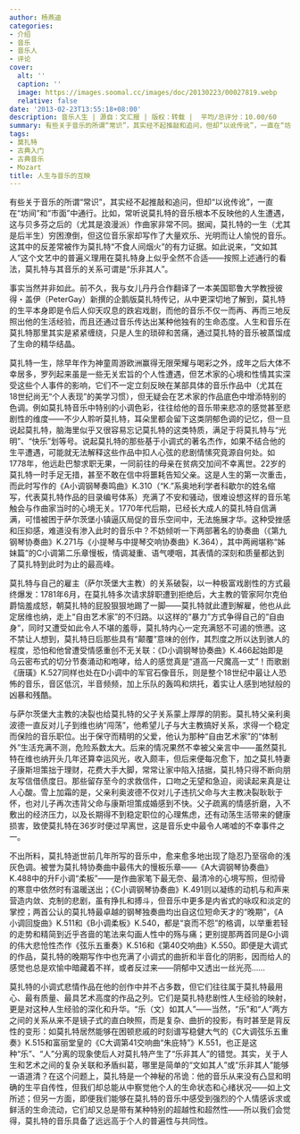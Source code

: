 ```yaml
---
author: 杨燕迪
categories:
- 介绍
- 音乐
- 音乐人
- 评论
cover:
  alt: ''
  caption: ''
  image: https://images.soomal.cc/images/doc/20130223/00027819.webp
  relative: false
date: '2013-02-23T13:55:18+08:00'
description: 音乐人生 | 源自：文汇报 | 版权：转载 |  平均/总评分：10.00/60
summary: 有些关于音乐的所谓“常识”，其实经不起推敲和追问，但却“以讹传讹”，一直在“坊间”和“市面”中通行。比如，常听说莫扎特的音乐根本不反映他的人生遭遇，这与贝多芬之后的（尤其是浪漫派）作曲家非常不同。据闻，莫扎特的一生（尤其是后半生）穷困潦倒，但这位音乐家却写作了大量欢乐、光明而让人愉悦的音乐……
tags:
- 莫扎特
- 古典入门
- 古典音乐
- Mozart
title: 人生与音乐的互映
---
```


有些关于音乐的所谓“常识”，其实经不起推敲和追问，但却“以讹传讹”，一直在“坊间”和“市面”中通行。比如，常听说莫扎特的音乐根本不反映他的人生遭遇，这与贝多芬之后的（尤其是浪漫派）作曲家非常不同。据闻，莫扎特的一生（尤其是后半生）穷困潦倒，但这位音乐家却写作了大量欢乐、光明而让人愉悦的音乐。这其中的反差常被作为莫扎特“不食人间烟火”的有力证据。如此说来，“文如其人”这个文艺中的普遍义理用在莫扎特身上似乎全然不合适――按照上述通行的看法，莫扎特与其音乐的关系可谓是“乐非其人”。

事实当然并非如此。前不久，我与女儿丹丹合作翻译了一本美国耶鲁大学教授彼得・盖伊（PeterGay）新撰的企鹅版莫扎特传记，从中更深切地了解到，莫扎特的生平本身即是令后人仰天叹息的跌宕戏剧，而他的音乐不仅一而再、再而三地反照出他的生活经验，而且还通过音乐传达出某种他独有的生命态度。人生和音乐在莫扎特那里其实是紧紧缠绕，只是人生的琐碎和苦痛，通过莫扎特的音乐被蒸馏成了生命的精华结晶。

莫扎特一生，除早年作为神童周游欧洲赢得无限荣耀与喝彩之外，成年之后大体不幸居多，罗列起来虽是一些无关宏旨的个人性遭遇，但艺术家的心境和性情其实深受这些个人事件的影响，它们不一定立刻反映在某部具体的音乐作品中（尤其在18世纪尚无“个人表现”的美学习惯），但无疑会在艺术家的作品底色中增添特别的色调。例如莫扎特音乐中特别的小调色彩，往往给他的音乐带来悲凉的感觉甚至悲剧性的维度――不少人聆听莫扎特，耳朵里都会留下这类阴郁色调的记忆，但一旦说起莫扎特，脑海里似乎又很容易忘记莫扎特的这类特质，满足于将莫扎特与“光明”、“快乐”划等号。说起莫扎特的那些基于小调式的著名杰作，如果不结合他的生平遭遇，可能就无法解释这些作品中扣人心弦的悲剧情愫究竟源自何处。如1778年，他远赴巴黎求职无果，一同前往的母亲在贫病交加间不幸离世。22岁的莫扎特一时手足无措，甚至不敢在信中将噩耗告知父亲。这是人生的第一次重击，而此时写作的《A小调钢琴奏鸣曲》K.310（“K.”系奥地利学者科歇尔的姓名缩写，代表莫扎特作品的目录编号体系）充满了不安和骚动，很难设想这样的音乐笔触会与作曲家当时的心境无关。1770年代后期，已经长大成人的莫扎特自信满满，可惜被困于萨尔茨堡小镇逼仄局促的音乐空间中，无法施展才华。这种受挫感和压抑感，难道没有渗入此时的音乐中？不妨倾听一下两部著名的协奏曲（《第九钢琴协奏曲》K.271与《小提琴与中提琴交响协奏曲》K.364），其中两阙堪称“姊妹篇”的C小调第二乐章慢板，情调凝重、语气哽咽，其表情的深刻和质量都达到了莫扎特到此时为止的最高峰。

莫扎特与自己的雇主（萨尔茨堡大主教）的关系破裂，以一种极富戏剧性的方式最终爆发：1781年6月，在莫扎特多次请求辞职遭到拒绝后，大主教的管家阿尔克伯爵恼羞成怒，朝莫扎特的屁股狠狠地踢了一脚――莫扎特就此遭到解雇，他也从此定居维也纳，走上“自由艺术家”的不归路。以这样的“暴力”方式争得自己的“自由身”，同时又遭受如此令人不堪的羞辱，莫扎特内心一定充满怒不可遏的愤懑。这不禁让人想到，莫扎特日后那些具有“颠覆”意味的创作，其烈度之所以达到骇人的程度，恐怕和他曾遭受情感重创不无关联：《D小调钢琴协奏曲》K.466起始即是乌云密布式的切分节奏涌动和咆哮，给人的感觉真是“道高一尺魔高一丈”！而歌剧《唐璜》K.527同样也处在D小调中的军官石像音乐，则是整个18世纪中最让人恐怖的音乐，音区低沉，半音频频，加上乐队的轰鸣和烘托，着实让人感到地狱般的凶暴和残酷。

与萨尔茨堡大主教的决裂也给莫扎特的父子关系蒙上厚厚的阴影。莫扎特父亲利奥波德一直反对儿子到维也纳“闯荡”，他希望儿子与大主教搞好关系，求得一个稳定而保险的音乐职位。出于保守而精明的父爱，他认为那种“自由艺术家”的“体制外”生活充满不测，危险系数太大。后来的情况果然不幸被父亲言中――虽然莫扎特在维也纳开头几年还算幸运风光，收入颇丰，但后来便每况愈下，加之莫扎特妻子康斯坦策拙于理财，花费大手大脚，常常让家中陷入拮据，莫扎特只得不断向朋友写信借债度日。那些留存至今的求救信件，口吻之无望和急迫，阅读起来真是让人心酸。雪上加霜的是，父亲利奥波德不仅对儿子违抗父命与大主教决裂耿耿于怀，也对儿子再次违背父命与康斯坦策成婚感到不快。父子疏离的情感折磨，入不敷出的经济压力，以及长期得不到稳定职位的心理焦虑，还有动荡生活带来的健康损害，致使莫扎特在36岁时便过早离世，这是音乐史中最令人唏嘘的不幸事件之一。

不出所料，莫扎特逝世前几年所写的音乐中，愈来愈多地出现了隐忍乃至宿命的浅灰色调。被誉为莫扎特协奏曲中最伟大的慢板乐章――《A大调钢琴协奏曲》K.488中的升F小调“柔板”――是作曲家笔下最无奈、最清冷的心境写照，但彻骨的寒意中依然时有温暖送出；《C小调钢琴协奏曲》K.491则以凝练的动机与和声来营造内敛、克制的悲剧，虽有挣扎和搏斗，但音乐中更多是内省式的咏叹和淡定的掌控；两首公认的莫扎特最卓越的钢琴独奏曲均出自这位短命天才的“晚期”，《A小调回旋曲》K.511和《B小调柔板》K.540，都是“哀而不怨”的格调，以举重若轻的走势和精简到近乎吝啬的笔法来勾画人性中的殇与痛；更别提那两首同是G小调的伟大悲怆性杰作《弦乐五重奏》K.516和《第40交响曲》K.550。即便是大调式的作品，莫扎特的晚期写作中也充满了小调式的曲折和半音化的阴影，因而给人的感觉也总是欢愉中暗藏着不祥，或者反过来――阴郁中又透出一丝光亮……

莫扎特的小调式悲情作品在他的创作中并不占多数，但它们往往属于莫扎特最用心、最有质量、最具艺术高度的作品之列。它们是莫扎特悲剧性人生经验的映射，更是对这种人生经验的深化和升华。“乐（文）如其人”――当然，“乐”和“人”两方之间的关系从来不是镜子式的直白映照，而是复杂、曲折的投影，有时甚至是背反性的变形：如莫扎特居然能够在困顿悲戚的时刻谱写稳健大气的《C大调弦乐五重奏》K.515和富丽堂皇的《C大调第41交响曲“朱庇特”》K.551，也正是这种“乐”、“人”分离的现象使后人对莫扎特产生了“乐非其人”的错觉。其实，关于人生和艺术之间的复杂关联和矛盾纠葛，哪里是简单的“文如其人”或“乐非其人”能够一语道清？在这个问题上，莫扎特是一个神秘的吊诡：他的音乐从来没有凸显和明确的生平自传性，但我们却总能从中察觉他个人的生命状态和心绪状况――如上文所述；但另一方面，即便我们能够在莫扎特的音乐中感受到强烈的个人情感诉求或鲜活的生命流动，它们却又总是带有某种特别的超越性和超然性――所以我们会觉得，莫扎特的音乐具备了远远高于个人的普遍性与共同性。